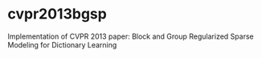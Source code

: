 # cvpr2013bgsp
Implementation of CVPR 2013 paper: Block and Group Regularized Sparse Modeling for Dictionary Learning
